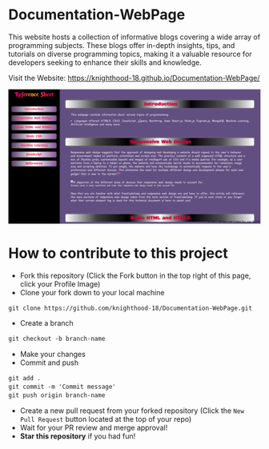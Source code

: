 # Documentation-WebPage
This website hosts a collection of informative blogs covering a wide array of programming subjects. These blogs offer in-depth insights, tips, and tutorials on diverse programming topics, making it a valuable resource for developers seeking to enhance their skills and knowledge.

Visit the Website: https://knighthood-18.github.io/Documentation-WebPage/

![Alt text](https://github.com/Aditii-Gupta/Documentation-WebPage/blob/main/images/frontPage.png)

# How to contribute to this project
- Fork this repository (Click the Fork button in the top right of this page, click your Profile Image)
- Clone your fork down to your local machine

```markdown
git clone https://github.com/knighthood-18/Documentation-WebPage.git
```

- Create a branch

```markdown
git checkout -b branch-name
```

- Make your changes 
- Commit and push

```markdown
git add .
git commit -m 'Commit message'
git push origin branch-name
```

- Create a new pull request from your forked repository (Click the `New Pull Request` button located at the top of your repo)
- Wait for your PR review and merge approval!
- **Star this repository** if you had fun!
